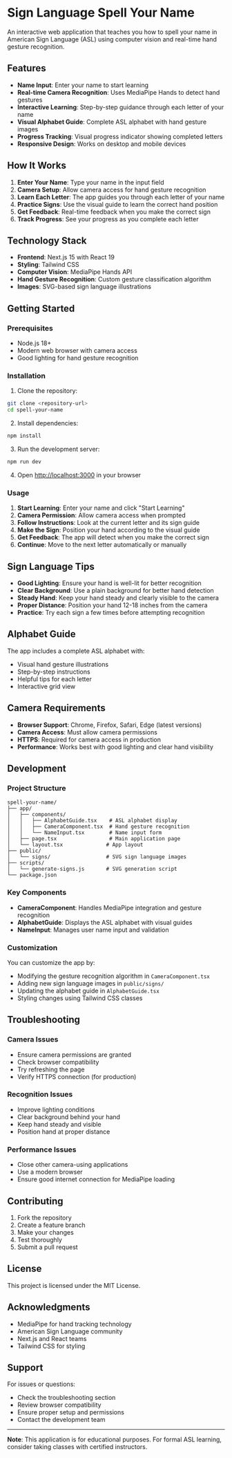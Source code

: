 # Sign Language Spell Your Name

An interactive web application that teaches you how to spell your name in American Sign Language (ASL) using computer vision and real-time hand gesture recognition.

## Features

- **Name Input**: Enter your name to start learning
- **Real-time Camera Recognition**: Uses MediaPipe Hands to detect hand gestures
- **Interactive Learning**: Step-by-step guidance through each letter of your name
- **Visual Alphabet Guide**: Complete ASL alphabet with hand gesture images
- **Progress Tracking**: Visual progress indicator showing completed letters
- **Responsive Design**: Works on desktop and mobile devices

## How It Works

1. **Enter Your Name**: Type your name in the input field
2. **Camera Setup**: Allow camera access for hand gesture recognition
3. **Learn Each Letter**: The app guides you through each letter of your name
4. **Practice Signs**: Use the visual guide to learn the correct hand position
5. **Get Feedback**: Real-time feedback when you make the correct sign
6. **Track Progress**: See your progress as you complete each letter

## Technology Stack

- **Frontend**: Next.js 15 with React 19
- **Styling**: Tailwind CSS
- **Computer Vision**: MediaPipe Hands API
- **Hand Gesture Recognition**: Custom gesture classification algorithm
- **Images**: SVG-based sign language illustrations

## Getting Started

### Prerequisites

- Node.js 18+ 
- Modern web browser with camera access
- Good lighting for hand gesture recognition

### Installation

1. Clone the repository:
```bash
git clone <repository-url>
cd spell-your-name
```

2. Install dependencies:
```bash
npm install
```

3. Run the development server:
```bash
npm run dev
```

4. Open [http://localhost:3000](http://localhost:3000) in your browser

### Usage

1. **Start Learning**: Enter your name and click "Start Learning"
2. **Camera Permission**: Allow camera access when prompted
3. **Follow Instructions**: Look at the current letter and its sign guide
4. **Make the Sign**: Position your hand according to the visual guide
5. **Get Feedback**: The app will detect when you make the correct sign
6. **Continue**: Move to the next letter automatically or manually

## Sign Language Tips

- **Good Lighting**: Ensure your hand is well-lit for better recognition
- **Clear Background**: Use a plain background for better hand detection
- **Steady Hand**: Keep your hand steady and clearly visible to the camera
- **Proper Distance**: Position your hand 12-18 inches from the camera
- **Practice**: Try each sign a few times before attempting recognition

## Alphabet Guide

The app includes a complete ASL alphabet with:
- Visual hand gesture illustrations
- Step-by-step instructions
- Helpful tips for each letter
- Interactive grid view

## Camera Requirements

- **Browser Support**: Chrome, Firefox, Safari, Edge (latest versions)
- **Camera Access**: Must allow camera permissions
- **HTTPS**: Required for camera access in production
- **Performance**: Works best with good lighting and clear hand visibility

## Development

### Project Structure

```
spell-your-name/
├── app/
│   ├── components/
│   │   ├── AlphabetGuide.tsx    # ASL alphabet display
│   │   ├── CameraComponent.tsx  # Hand gesture recognition
│   │   └── NameInput.tsx        # Name input form
│   ├── page.tsx                 # Main application page
│   └── layout.tsx              # App layout
├── public/
│   └── signs/                  # SVG sign language images
├── scripts/
│   └── generate-signs.js       # SVG generation script
└── package.json
```

### Key Components

- **CameraComponent**: Handles MediaPipe integration and gesture recognition
- **AlphabetGuide**: Displays the ASL alphabet with visual guides
- **NameInput**: Manages user name input and validation

### Customization

You can customize the app by:
- Modifying the gesture recognition algorithm in `CameraComponent.tsx`
- Adding new sign language images in `public/signs/`
- Updating the alphabet guide in `AlphabetGuide.tsx`
- Styling changes using Tailwind CSS classes

## Troubleshooting

### Camera Issues
- Ensure camera permissions are granted
- Check browser compatibility
- Try refreshing the page
- Verify HTTPS connection (for production)

### Recognition Issues
- Improve lighting conditions
- Clear background behind your hand
- Keep hand steady and visible
- Position hand at proper distance

### Performance Issues
- Close other camera-using applications
- Use a modern browser
- Ensure good internet connection for MediaPipe loading

## Contributing

1. Fork the repository
2. Create a feature branch
3. Make your changes
4. Test thoroughly
5. Submit a pull request

## License

This project is licensed under the MIT License.

## Acknowledgments

- MediaPipe for hand tracking technology
- American Sign Language community
- Next.js and React teams
- Tailwind CSS for styling

## Support

For issues or questions:
- Check the troubleshooting section
- Review browser compatibility
- Ensure proper setup and permissions
- Contact the development team

---

**Note**: This application is for educational purposes. For formal ASL learning, consider taking classes with certified instructors.
